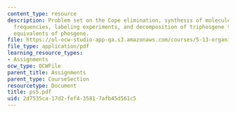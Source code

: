 ```yaml
---
content_type: resource
description: Problem set on the Cope elimination, synthesis of molecules, IR stretching
  frequencies, labeling experiments, and decomposition of triphosgene to form three
  equivalents of phosgene.
file: https://ol-ocw-studio-app-qa.s3.amazonaws.com/courses/5-13-organic-chemistry-ii-fall-2003/2d7535ca17d2fef435817afb45d561c5_ps5.pdf
file_type: application/pdf
learning_resource_types:
- Assignments
ocw_type: OCWFile
parent_title: Assignments
parent_type: CourseSection
resourcetype: Document
title: ps5.pdf
uid: 2d7535ca-17d2-fef4-3581-7afb45d561c5
---
```

